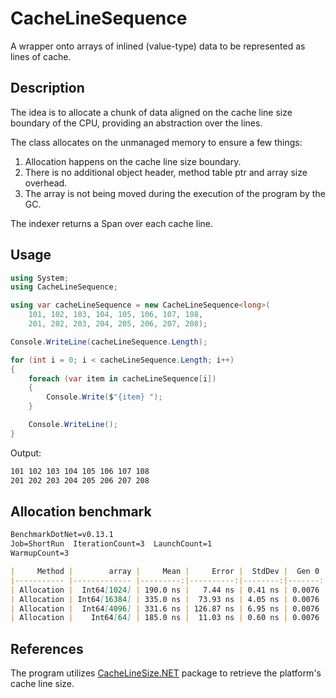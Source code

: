 # CacheLineSequence
A wrapper onto arrays of inlined (value-type) data to be represented as lines of cache.

## Description
The idea is to allocate a chunk of data aligned on the cache line size boundary of the CPU, providing an abstraction over the lines.

The class allocates on the unmanaged memory to ensure a few things:
1. Allocation happens on the cache line size boundary.
2. There is no additional object header, method table ptr and array size overhead.
3. The array is not being moved during the execution of the program by the GC.

The indexer returns a Span<T> over each cache line.

## Usage
```csharp
using System;
using CacheLineSequence;

using var cacheLineSequence = new CacheLineSequence<long>(
    101, 102, 103, 104, 105, 106, 107, 108,
    201, 202, 203, 204, 205, 206, 207, 208);

Console.WriteLine(cacheLineSequence.Length);

for (int i = 0; i < cacheLineSequence.Length; i++)
{
    foreach (var item in cacheLineSequence[i])
    {
        Console.Write($"{item} ");
    }

    Console.WriteLine();
}
```

Output:
```sh
101 102 103 104 105 106 107 108
201 202 203 204 205 206 207 208
```

## Allocation benchmark
```md
BenchmarkDotNet=v0.13.1
Job=ShortRun  IterationCount=3  LaunchCount=1
WarmupCount=3

|     Method |        array |     Mean |     Error |  StdDev |  Gen 0 | Allocated native memory | Native memory leak | Allocated |
|----------- |------------- |---------:|----------:|--------:|-------:|------------------------:|-------------------:|----------:|
| Allocation |  Int64[1024] | 190.0 ns |   7.44 ns | 0.41 ns | 0.0076 |                 8,263 B |                  - |      48 B |
| Allocation | Int64[16384] | 335.0 ns |  73.93 ns | 4.05 ns | 0.0076 |               131,143 B |                  - |      48 B |
| Allocation |  Int64[4096] | 331.6 ns | 126.87 ns | 6.95 ns | 0.0076 |                32,839 B |                  - |      48 B |
| Allocation |    Int64[64] | 185.0 ns |  11.03 ns | 0.60 ns | 0.0076 |                   583 B |                  - |      48 B |
```

## References
The program utilizes [CacheLineSize.NET](https://github.com/NickStrupat/CacheLineSize.NET "CacheLineSize.NET library") package to retrieve the platform's cache line size.
